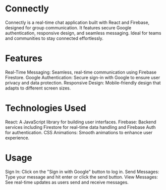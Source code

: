 # Connectly
Connectly is a real-time chat application built with React and Firebase, designed for group communication. It features secure Google authentication, responsive design, and seamless messaging. Ideal for teams and communities to stay connected effortlessly.

# Features
Real-Time Messaging: Seamless, real-time communication using Firebase Firestore.
Google Authentication: Secure sign-in with Google to ensure user privacy and data protection.
Responsive Design: Mobile-friendly design that adapts to different screen sizes.

# Technologies Used
React: A JavaScript library for building user interfaces.
Firebase: Backend services including Firestore for real-time data handling and Firebase Auth for authentication.
CSS Animations: Smooth animations to enhance user experience.

# Usage
Sign In: Click on the "Sign in with Google" button to log in.
Send Messages: Type your message and hit enter or click the send button.
View Messages: See real-time updates as users send and receive messages.
